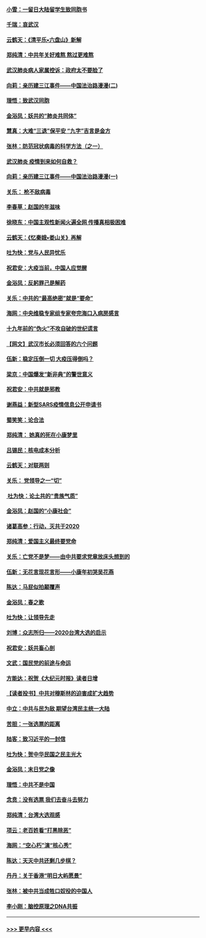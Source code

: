 #### [小雪：一留日大陆留学生致同胞书](../pages/nsc993/n11834624.md?t=02010722) 
#### [千瑞：哀武汉](../pages/nsc993/n11833647.md?t=02010722) 
#### [云鹤天：《清平乐▪六盘山》新解](../pages/nsc993/n11833611.md?t=02010722) 
#### [郑纯清：中共年关好难熬 熬过更难熬](../pages/nsc993/n11833489.md?t=02010722) 
#### [武汉肺炎病人家属控诉：政府太不要脸了](../pages/nsc993/n11833205.md?t=02010722) 
#### [向莉：亲历建三江事件——中国法治路漫漫(二)](../pages/nsc993/n11829102.md?t=02010722) 
#### [理悟：致武汉同胞](../pages/nsc993/n11831522.md?t=02010722) 
#### [金浴凤：妖共的“肺炎共同体”](../pages/nsc993/n11829448.md?t=02010722) 
#### [慧真：大难“三退”保平安 “九字”吉言是金方](../pages/nsc993/n11829501.md?t=02010722) 
#### [张林：防范冠状病毒的科学方法（之一）](../pages/nsc993/n11828618.md?t=02010722) 
#### [武汉肺炎 疫情到来如何自救？](../pages/nsc993/n11827632.md?t=02010722) 
#### [向莉：亲历建三江事件——中国法治路漫漫(一)](../pages/nsc993/n11827190.md?t=02010722) 
#### [关乐： 枪不敌病毒](../pages/nsc993/n11826746.md?t=02010722) 
#### [李春草：赵国的年滋味](../pages/nsc993/n11826321.md?t=02010722) 
#### [徐晓东：中国主观性新闻火遍全网 传播真相极困难](../pages/nsc993/n11826508.md?t=02010722) 
#### [云鹤天：《忆秦娥▪娄山关》再解](../pages/nsc993/n11824682.md?t=02010722) 
#### [吐为快：党与人民异忧乐](../pages/nsc993/n11824660.md?t=02010722) 
#### [祝君安：大疫当前，中国人应觉醒](../pages/nsc993/n11821946.md?t=02010722) 
#### [金浴凤：反躬罪己是解药](../pages/nsc993/n11820280.md?t=02010722) 
#### [关乐：中共的“最高绝密”就是“要命”](../pages/nsc993/n11816946.md?t=02010722) 
#### [海网：中央维稳专家组专家夸完海口入病房感言](../pages/nsc993/n11815138.md?t=02010722) 
#### [十九年前的“伪火”不攻自破的世纪谎言](../pages/nsc993/n11813238.md?t=02010722) 
#### [【网文】武汉市长必须回答的六个问题](../pages/nsc993/n11813848.md?t=02010722) 
#### [伍新：稳定压倒一切 大疫压得倒吗？](../pages/nsc993/n11812634.md?t=02010722) 
#### [梁京：中国爆发“新非典”的警世意义](../pages/nsc993/n11812554.md?t=02010722) 
#### [祝君安：中共就是邪教](../pages/nsc993/n11812431.md?t=02010722) 
#### [谢燕益：新型SARS疫情信息公开申请书](../pages/nsc993/n11808840.md?t=02010722) 
#### [蜀笑笑：论合法](../pages/nsc993/n11808064.md?t=02010722) 
#### [郑纯清： 她真的死在小康梦里](../pages/nsc993/n11806623.md?t=02010722) 
#### [吕锡民：核电成本分析](../pages/nsc993/n11806284.md?t=02010722) 
#### [云鹤天：对联两则](../pages/nsc993/n11805957.md?t=02010722) 
#### [关乐： 党领导之一“切”](../pages/nsc993/n11804505.md?t=02010722) 
#### [ 吐为快：论土共的“贵族气质”](../pages/nsc993/n11804490.md?t=02010722) 
#### [金浴凤：赵国的“小康社会”](../pages/nsc993/n11804452.md?t=02010722) 
#### [诸葛高参：行动，灭共于2020](../pages/nsc993/n11804120.md?t=02010722) 
#### [郑纯清：爱国主义最终要党命](../pages/nsc993/n11802197.md?t=02010722) 
#### [关乐：亡党不是梦——由中共要求党章放床头想到的](../pages/nsc993/n11802156.md?t=02010722) 
#### [伍新：无花言现花言形——小康年初哭吴花燕](../pages/nsc993/n11800044.md?t=02010722) 
#### [陈达：马屁似拍颠覆声](../pages/nsc993/n11800010.md?t=02010722) 
#### [金浴凤：春之歌](../pages/nsc993/n11797687.md?t=02010722) 
#### [吐为快：让领导先走](../pages/nsc993/n11797512.md?t=02010722) 
#### [刘博：众志所归——2020台湾大选的启示](../pages/nsc993/n11796878.md?t=02010722) 
#### [祝君安：妖共畜心剖](../pages/nsc993/n11794273.md?t=02010722) 
#### [文武：国民党的前途与命运](../pages/nsc993/n11794198.md?t=02010722) 
#### [方能达：祝贺《大纪元时报》读者日增](../pages/nsc993/n11793807.md?t=02010722) 
#### [【读者投书】中共对穆斯林的迫害成扩大趋势](../pages/nsc993/n11791371.md?t=02010722) 
#### [中立：中共与民为敌 期望台湾民主统一大陆](../pages/nsc993/n11790392.md?t=02010722) 
#### [苦胆：一张选票的距离](../pages/nsc993/n11788914.md?t=02010722) 
#### [陆客：致习近平的一封信](../pages/nsc993/n11788867.md?t=02010722) 
#### [吐为快：贺中华民国之民主光大](../pages/nsc993/n11788618.md?t=02010722) 
#### [金浴凤：末日党之像](../pages/nsc993/n11787475.md?t=02010722) 
#### [理悟：中共不是中国](../pages/nsc993/n11787463.md?t=02010722) 
#### [念贲：没有选票  我们去奋斗去努力](../pages/nsc993/n11787398.md?t=02010722) 
#### [郑纯清：台湾大选观感](../pages/nsc993/n11786210.md?t=02010722) 
#### [项云：老百姓看“打黑除恶”](../pages/nsc993/n11785398.md?t=02010722) 
#### [海网：“空心朽”演“核心秀”](../pages/nsc993/n11783874.md?t=02010722) 
#### [陈达：天灭中共还剩几步棋？](../pages/nsc993/n11783719.md?t=02010722) 
#### [丹丹：关于香港“明日大屿愿景”](../pages/nsc993/n11783273.md?t=02010722) 
#### [张林：被中共当成牲口奴役的中国人](../pages/nsc993/n11782397.md?t=02010722) 
#### [李小刚：脑控原理之DNA共振](../pages/nsc993/n11780962.md?t=02010722) 

----
#### [ >>> 更早内容 <<< ](../indexes/nsc993-earlier.md)
